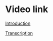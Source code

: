# Video link

[Introduction](https://www.youtube.com/watch?v=3boyw6ZbSms/)

[Transcription](https://docs.google.com/document/d/12ttLsF2pVg3Pc3iAYRtPtWV-k2YfwvHgL4hdat78MAM/)
